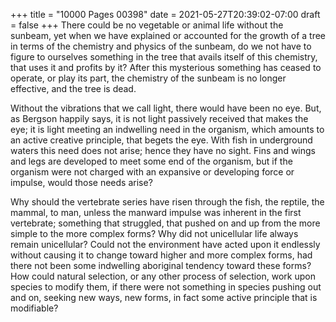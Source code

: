 +++
title = "10000 Pages 00398"
date = 2021-05-27T20:39:02-07:00
draft = false
+++
There could be no vegetable or animal life without the sunbeam, yet when we have explained or accounted for the growth of a tree in terms of the chemistry and physics of the sunbeam, do we not have to figure to ourselves something in the tree that avails itself of this chemistry, that uses it and profits by it? After this mysterious something has ceased to operate, or play its part, the chemistry of the sunbeam is no longer effective, and the tree is dead.

Without the vibrations that we call light, there would have been no eye. But, as Bergson happily says, it is not light passively received that makes the eye; it is light meeting an indwelling need in the organism, which amounts to an active creative principle, that begets the eye. With fish in underground waters this need does not arise; hence they have no sight. Fins and wings and legs are developed to meet some end of the organism, but if the organism were not charged with an expansive or developing force or impulse, would those needs arise?

Why should the vertebrate series have risen through the fish, the reptile, the mammal, to man, unless the manward impulse was inherent in the first vertebrate; something that struggled, that pushed on and up from the more simple to the more complex forms? Why did not unicellular life always remain unicellular? Could not the environment have acted upon it endlessly without causing it to change toward higher and more complex forms, had there not been some indwelling aboriginal tendency toward these forms? How could natural selection, or any other process of selection, work upon species to modify them, if there were not something in species pushing out and on, seeking new ways, new forms, in fact some active principle that is modifiable?
